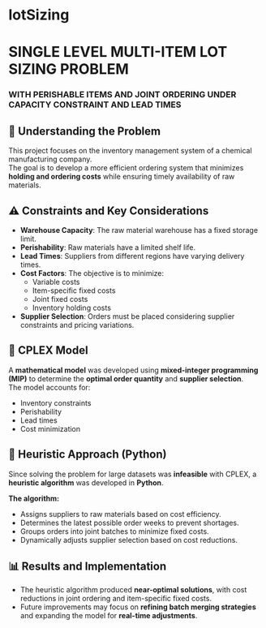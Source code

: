 # lotSizing

# SINGLE LEVEL MULTI-ITEM LOT SIZING PROBLEM  
### WITH PERISHABLE ITEMS AND JOINT ORDERING UNDER CAPACITY CONSTRAINT AND LEAD TIMES

## 📌 Understanding the Problem  
This project focuses on the inventory management system of a chemical manufacturing company.  
The goal is to develop a more efficient ordering system that minimizes **holding and ordering costs** while ensuring timely availability of raw materials.

## ⚠️ Constraints and Key Considerations
- **Warehouse Capacity**: The raw material warehouse has a fixed storage limit.
- **Perishability**: Raw materials have a limited shelf life.
- **Lead Times**: Suppliers from different regions have varying delivery times.
- **Cost Factors**: The objective is to minimize:
  - Variable costs  
  - Item-specific fixed costs  
  - Joint fixed costs  
  - Inventory holding costs  
- **Supplier Selection**: Orders must be placed considering supplier constraints and pricing variations.

## 🔢 CPLEX Model  
A **mathematical model** was developed using **mixed-integer programming (MIP)** to determine the **optimal order quantity** and **supplier selection**.  
The model accounts for:
- Inventory constraints  
- Perishability  
- Lead times  
- Cost minimization  


## 🐍 Heuristic Approach (Python)
Since solving the problem for large datasets was **infeasible** with CPLEX, a **heuristic algorithm** was developed in **Python**.

**The algorithm:**
- Assigns suppliers to raw materials based on cost efficiency.
- Determines the latest possible order weeks to prevent shortages.
- Groups orders into joint batches to minimize fixed costs.
- Dynamically adjusts supplier selection based on cost reductions.


## 📊 Results and Implementation  
- The heuristic algorithm produced **near-optimal solutions**, with cost reductions in joint ordering and item-specific fixed costs.  
- Future improvements may focus on **refining batch merging strategies** and expanding the model for **real-time adjustments**.
